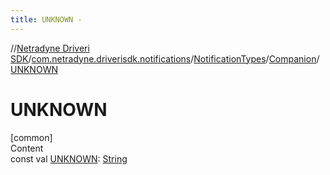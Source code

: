 ```yaml
---
title: UNKNOWN -
---
```

//[Netradyne Driveri SDK](../../../index.md)/[com.netradyne.driverisdk.notifications](../../index.md)/[NotificationTypes](../index.md)/[Companion](index.md)/[UNKNOWN](-u-n-k-n-o-w-n.md)



# UNKNOWN  
[common]  
Content  
const val [UNKNOWN](-u-n-k-n-o-w-n.md): [String](https://kotlinlang.org/api/latest/jvm/stdlib/kotlin/-string/index.html)  



